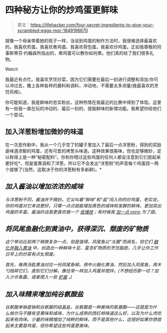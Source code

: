 # 四种秘方让你的炒鸡蛋更鲜味

> 原文：<https://lifehacker.com/four-secret-ingredients-to-give-your-scrambled-eggs-mor-1849196670>

就像一个母亲带着她的孩子一样，当谈到鸡蛋的制作方法时，我很难选择最喜欢的。我喜欢煎蛋。我喜欢煮鸡蛋。我喜欢荷包蛋。我喜欢炒鸡蛋。正如我尊敬的同事斯蒂芬·约翰森所指出的，煮鸡蛋可以教你如何煮。他们真的给了我们很多礼物。

Watch

我最近有点忙。我喜欢烹饪炒菜，因为它们需要在最后一刻进行调整和添加:你可以冲过去，撒上各种各样的酱料和调料，冲动地，不需要太多测量(我最喜欢的烹饪风格)。

你可能知道，我是鲜味的忠实粉丝，这种热情在我最近的比赛中得到了体现。这里有一些我一直在玩的冲动的、最后一刻的、提振鲜味的新增功能。我希望你给他们一个尝试。

## 加入洋葱粉增加微妙的味道

在一次恶作剧中，我从一个几乎空了的罐子里加入了最后一点洋葱粉，得到的奖励是味道浓郁的鸡蛋，还有可爱的烤葱头味道。这种效果很美味，但也足够微妙，足以称得上是一种“秘密配料”。你和你喂过这些鸡蛋的任何人都会注意到它们尝起来更好吃*，但是蛋黄调和了洋葱，所以它不会发出“洋葱粉”的声音每个鸡蛋捏一两个就够了(当然，这取决于你的洋葱粉有多新鲜)。*

## *加入酱油以增加浓浓的咸味*

*与洋葱粉不同，酱油并不微妙。它尖叫着“鲜味”和“盐”闯入你的炒鸡蛋，老实说，你的鸡蛋对它来说更好。只需一点点就能增加黑色的咸味和发酵的鲜味，更加突出鸡蛋的丰富。酱油的话我更喜欢做一个 [低慢抢](https://lifehacker.com/how-to-make-perfect-scrambled-eggs-no-matter-how-you-l-1819089160)；有时候我 [加一点 mirin](https://lifehacker.com/you-should-definitely-add-mirin-to-your-scrambled-eggs-1838015440) 为了甜。*

## *将凤尾鱼融化到黄油中，获得深沉、颓废的矿物质*

*这个举动比前两个稍微复杂一点，但是值得。凤尾鱼以“太腥”而闻名，但它们 [融化并融入黄油](https://lifehacker.com/melt-anchovies-into-butter-and-put-that-butter-in-every-1842561137) 中，创造出一种鲜味十足、富含矿物质的烹饪脂肪，几乎让你工作日早上的炒菜有点*太*颓废。*

*首先，每两汤匙黄油对应一份凤尾鱼柳。用中火融化黄油，然后加入凤尾鱼，用木勺捣碎它们，直到它们分解。像往常一样加入鸡蛋并搅拌。(不想经历那一切？加入少许鱼露，或者搅入一些 [虾酱](https://lifehacker.com/use-a-spoonful-of-shrimp-paste-when-you-cant-find-ancho-1843732484) 。)*

## *加入味精来增加纯谷氨酸盐*

*谷氨酸单钠是钠和谷氨酸的结晶盐，谷氨酸是一种美味的氨基酸——这就是为什么帕尔马干酪有坚果味和咸味，为什么成熟的西红柿味道这么好，以及为什么肉吃起来有肉味。少量的味精增加了纯粹的鲜味，而不是其他什么，这很好如果你想尝起来主要是鸡蛋，但你希望这些鸡蛋更美味。*